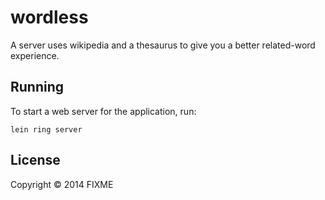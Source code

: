 # wordless

A server uses wikipedia and a thesaurus to give you a better related-word experience.

## Running

To start a web server for the application, run:

    lein ring server

## License

Copyright © 2014 FIXME
